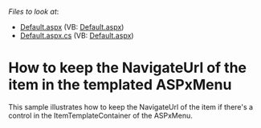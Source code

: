 <!-- default file list -->
*Files to look at*:

* [Default.aspx](./CS/WebApplication6/Default.aspx) (VB: [Default.aspx](./VB/WebApplication6/Default.aspx))
* [Default.aspx.cs](./CS/WebApplication6/Default.aspx.cs) (VB: [Default.aspx](./VB/WebApplication6/Default.aspx))
<!-- default file list end -->
# How to keep the NavigateUrl of the item in the templated ASPxMenu


<p>This sample illustrates how to keep the NavigateUrl of the item if there's a control in the ItemTemplateContainer of the ASPxMenu.</p>

<br/>


